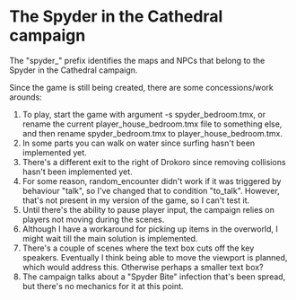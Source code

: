 # The Spyder in the Cathedral campaign 

The "spyder_" prefix identifies the maps and NPCs that belong to the Spyder in the Cathedral campaign.

Since the game is still being created, there are some concessions/work arounds: 

1. To play, start the game with argument -s spyder_bedroom.tmx, or rename the current player_house_bedroom.tmx file to something else, and then rename spyder_bedroom.tmx to player_house_bedroom.tmx.
2. In some parts you can walk on water since surfing hasn't been implemented yet. 
3. There's a different exit to the right of Drokoro since removing collisions hasn't been implemented yet. 
4. For some reason, random_encounter didn't work if it was triggered by behaviour "talk", so I've changed that to condition "to_talk". However, that's not present in my version of the game, so I can't test it.
5. Until there's the ability to pause player input, the campaign relies on players not moving during the scenes. 
6. Although I have a workaround for picking up items in the overworld, I might wait till the main solution is implemented. 
7. There's a couple of scenes where the text box cuts off the key speakers. Eventually I think being able to move the viewport is planned, which would address this. Otherwise perhaps a smaller text box?
8. The campaign talks about a "Spyder Bite" infection that's been spread, but there's no mechanics for it at this point.
